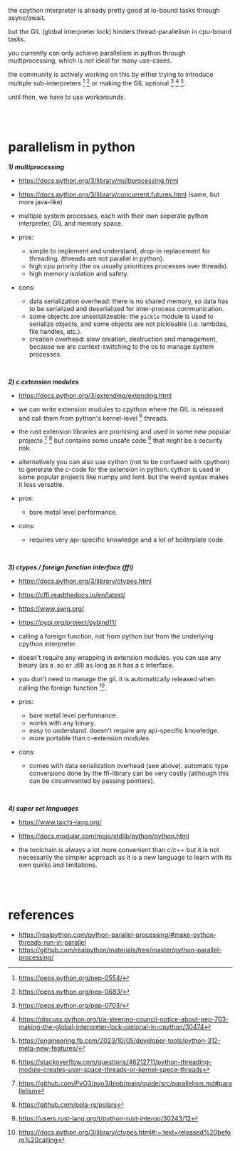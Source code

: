 the cpython interpreter is already pretty good at io-bound tasks through async/await.

but the GIL (global interpreter lock) hinders thread-parallelism in cpu-bound tasks.

you currently can only achieve parallelism in python through multiprocessing, which is not ideal for many use-cases.

the community is actively working on this by either trying to introduce multiple sub-interpreters [^subint1] [^subint2] or making the GIL optional [^nogil1] [^nogil2] [^nogil3].

until then, we have to use workarounds.

<br><br>

# parallelism in python

**_1) multiprocessing_**

- https://docs.python.org/3/library/multiprocessing.html
- https://docs.python.org/3/library/concurrent.futures.html (same, but more java-like)

- multiple system processes, each with their own seperate python interpreter, GIL and memory space.

- pros:
     - simple to implement and understand, drop-in replacement for threading. (threads are not parallel in python).
     - high cpu priority (the os usually prioritizes processes over threads).
     - high memory isolation and safety.
- cons:
     - data serialization overhead: there is no shared memory, so data has to be serialized and deserialized for inter-process communication.
     - some objects are unserializeable: the `pickle` module is used to serialize objects, and some objects are not pickleable (i.e. lambdas, file handles, etc.).
     - creation overhead: slow creation, destruction and management, because we are context-switching to the os to manage system processes.

<br>

**_2) c extension modules_**

- https://docs.python.org/3/extending/extending.html

- we can write extension modules to cpython where the GIL is released and call them from python's kernel-level [^thread] threads.
- the rust extension libraries are promising and used in some new popular projects [^rust1] [^rust2] but contains some unsafe code [^rustunsafe] that might be a security risk.
- alternatively you can also use cython (not to be confused with cpython) to generate the c-code for the extension in python. cython is used in some popular projects like numpy and lxml. but the weird syntax makes it less versatile.

- pros:
     - bare metal level performance.
- cons:
     - requires very api-specific knowledge and a lot of boilerplate code.

<br>

**_3) ctypes / foreign function interface (ffi)_**

- https://docs.python.org/3/library/ctypes.html
- https://cffi.readthedocs.io/en/latest/
- https://www.swig.org/
- https://pypi.org/project/pybind11/

- calling a foreign function, not from python but from the underlying cpython interpreter.
- doesn't require any wrapping in extension modules. you can use any binary (as a .so or .dll) as long as it has a c interface.
- you don't need to manage the gil. it is automatically released when calling the foreign function [^release].

- pros:
     - bare metal level performance.
     - works with any binary.
     - easy to understand. doesn't require any api-specific knowledge.
     - more portable than c-extension modules.
- cons:
     - comes with data serialization overhead (see above). automatic type conversions done by the ffi-library can be very costly (although this can be circumvented by passing pointers).

<br>

**_4) super set languages_**

- https://www.taichi-lang.org/
- https://docs.modular.com/mojo/stdlib/python/python.html

- the toolchain is always a lot more convenient than c/c++ but it is not necessarily the simpler approach as it is a new language to learn with its own quirks and limitations.

<br><br>

# references

- https://realpython.com/python-parallel-processing/#make-python-threads-run-in-parallel
- https://github.com/realpython/materials/tree/master/python-parallel-processing/

[^subint1]: https://peps.python.org/pep-0554/
[^subint2]: https://peps.python.org/pep-0683/
[^nogil1]: https://peps.python.org/pep-0703/
[^nogil2]: https://discuss.python.org/t/a-steering-council-notice-about-pep-703-making-the-global-interpreter-lock-optional-in-cpython/30474
[^nogil3]: https://engineering.fb.com/2023/10/05/developer-tools/python-312-meta-new-features/
[^thread]: https://stackoverflow.com/questions/46212711/python-threading-module-creates-user-space-threads-or-kernel-spece-threads
[^rust1]: https://github.com/PyO3/pyo3/blob/main/guide/src/parallelism.md#parallelism
[^rust2]: https://github.com/pola-rs/polars
[^rustunsafe]: https://users.rust-lang.org/t/python-rust-interop/30243/12
[^release]: https://docs.python.org/3/library/ctypes.html#:~:text=released%20before%20calling
